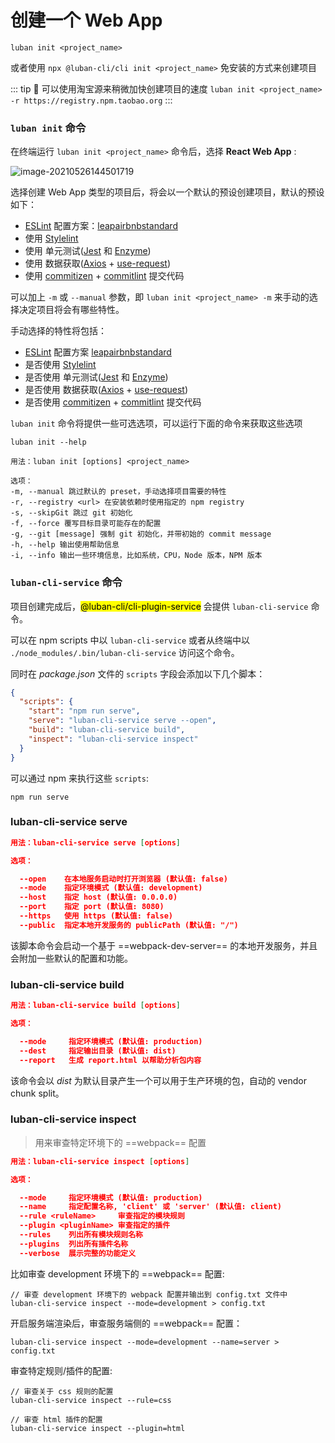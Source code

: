 # 创建一个 Web App

```shell
luban init <project_name>
```

或者使用 `npx @luban-cli/cli init <project_name>` 免安装的方式来创建项目

::: tip 🙋
可以使用淘宝源来稍微加快创建项目的速度 `luban init <project_name>  -r https://registry.npm.taobao.org`
:::


### `luban init` 命令

在终端运行 `luban init <project_name>` 命令后，选择 **React Web App** :

![image-20210526144501719](https://i.loli.net/2021/05/26/3gBoM2ZzFvY64Sm.png)

选择创建 Web App 类型的项目后，将会以一个默认的预设创建项目，默认的预设如下：

+ [ESLint](https://eslint.org/) 配置方案：<a-radio checked value='leapfe'>[leap](https://www.npmjs.com/package/eslint-config-leapfe)</a-radio><a-radio value='airbnb'>[airbnb](https://www.npmjs.com/package/eslint-config-airbnb)</a-radio><a-radio value='standard'>[standard](https://www.npmjs.com/package/eslint-config-standard)</a-radio></a-radio-group>
+ 使用 <a-checkbox checked>[Stylelint](https://stylelint.io/)</a-checkbox>
+ 使用 <a-checkbox checked>单元测试([Jest](https://jestjs.io/) 和 [Enzyme](https://enzymejs.github.io/enzyme/))</a-checkbox>
+ 使用 <a-checkbox checked>数据获取([Axios](https://github.com/axios/axios) + [use-request](https://www.npmjs.com/package/@luban-hooks/use-request))</a-checkbox>
+ 使用 <a-checkbox checked>[commitizen](https://github.com/commitizen/cz-cli) + [commitlint](https://commitlint.js.org/#/) 提交代码</a-checkbox>

可以加上 `-m` 或 `--manual` 参数，即 `luban init <project_name> -m` 来手动的选择决定项目将会有哪些特性。

手动选择的特性将包括：

- [ESLint](https://eslint.org/) 配置方案 <a-radio value='leapfe'>[leap](https://www.npmjs.com/package/eslint-config-leapfe)</a-radio><a-radio value='airbnb'>[airbnb](https://www.npmjs.com/package/eslint-config-airbnb)</a-radio><a-radio value='standard'>[standard](https://www.npmjs.com/package/eslint-config-standard)</a-radio></a-radio-group>
- 是否使用 <a-checkbox>[Stylelint](https://stylelint.io/)</a-checkbox>
- 是否使用 <a-checkbox>单元测试([Jest](https://jestjs.io/) 和 [Enzyme](https://enzymejs.github.io/enzyme/))</a-checkbox>
- 是否使用 <a-checkbox>数据获取([Axios](https://github.com/axios/axios) + [use-request](https://www.npmjs.com/package/@luban-hooks/use-request))</a-checkbox>
- 是否使用 <a-checkbox>[commitizen](https://github.com/commitizen/cz-cli) + [commitlint](https://commitlint.js.org/#/) 提交代码</a-checkbox>

`luban init` 命令将提供一些可选选项，可以运行下面的命令来获取这些选项

```shell
luban init --help
```

```shell
用法：luban init [options] <project_name>

选项：
-m, --manual 跳过默认的 preset，手动选择项目需要的特性
-r, --registry <url> 在安装依赖时使用指定的 npm registry
-s, --skipGit 跳过 git 初始化
-f, --force 覆写目标目录可能存在的配置
-g, --git [message] 强制 git 初始化，并带初始的 commit message
-h, --help 输出使用帮助信息
-i, --info 输出一些环境信息，比如系统，CPU，Node 版本，NPM 版本
```

### `luban-cli-service` 命令

项目创建完成后，<mark>@luban-cli/cli-plugin-service</mark> 会提供 `luban-cli-service` 命令。

可以在 npm scripts 中以 `luban-cli-service` 或者从终端中以 `./node_modules/.bin/luban-cli-service` 访问这个命令。

同时在 *package.json* 文件的 `scripts` 字段会添加以下几个脚本：

```json
{
  "scripts": {
    "start": "npm run serve",
    "serve": "luban-cli-service serve --open",
    "build": "luban-cli-service build",
    "inspect": "luban-cli-service inspect"
  }
}
```

可以通过 npm 来执行这些 `scripts`:

```shell
npm run serve
```

### luban-cli-service serve

```json
用法：luban-cli-service serve [options]

选项：

  --open    在本地服务启动时打开浏览器 (默认值: false)
  --mode    指定环境模式 (默认值: development)
  --host    指定 host (默认值: 0.0.0.0)
  --port    指定 port (默认值: 8080)
  --https   使用 https (默认值: false)
  --public  指定本地开发服务的 publicPath (默认值: "/")
```

该脚本命令会启动一个基于 ==webpack-dev-server== 的本地开发服务，并且会附加一些默认的配置和功能。

### luban-cli-service build

```json
用法：luban-cli-service build [options]

选项：

  --mode     指定环境模式 (默认值: production)
  --dest     指定输出目录 (默认值: dist)
  --report   生成 report.html 以帮助分析包内容
```

该命令会以 _dist_ 为默认目录产生一个可以用于生产环境的包，自动的 vendor chunk split。

### luban-cli-service inspect

> 用来审查特定环境下的 ==webpack== 配置

```json
用法：luban-cli-service inspect [options]

选项：

  --mode     指定环境模式 (默认值: production)
  --name     指定配置名称, 'client' 或 'server' (默认值: client) 
  --rule <ruleName>     审查指定的模块规则
  --plugin <pluginName> 审查指定的插件
  --rules    列出所有模块规则名称
  --plugins  列出所有插件名称
  --verbose  展示完整的功能定义
```

比如审查 development 环境下的 ==webpack== 配置:

```shell
// 审查 development 环境下的 webpack 配置并输出到 config.txt 文件中
luban-cli-service inspect --mode=development > config.txt
```

开启服务端渲染后，审查服务端侧的 ==webpack== 配置：

```shell
luban-cli-service inspect --mode=development --name=server > config.txt
```

审查特定规则/插件的配置:

```shell
// 审查关于 css 规则的配置
luban-cli-service inspect --rule=css

// 审查 html 插件的配置
luban-cli-service inspect --plugin=html
```
